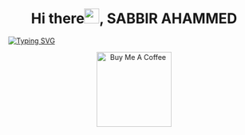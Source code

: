 <h1 align ='center'> Hi there<img src="https://media.giphy.com/media/hvRJCLFzcasrR4ia7z/giphy.gif" width="30px">, SABBIR AHAMMED</h1>

[![Typing SVG](https://readme-typing-svg.herokuapp.com?size=19&color=D085F7&background=0B0B0B00&lines=I+am+a+Front-End+Web+Developer;JavaScript+--%3EReact+JS+--%3ETailwind+CSS)](https://git.io/typing-svg)

<p align="center">
<a href="https://github.com/0SABBIR0" target="_blank"><img src="https://cdn.buymeacoffee.com/buttons/v2/default-red.png" alt="Buy Me A Coffee" width="150" ></a>
  </p>
